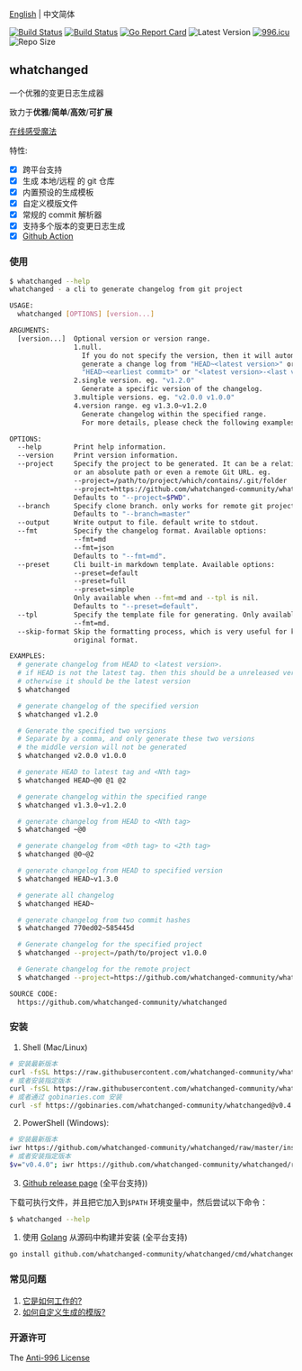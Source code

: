 [English](README.md) | 中文简体

[![Build Status](https://github.com/whatchanged-community/whatchanged/workflows/ci/badge.svg)](https://github.com/whatchanged-community/whatchanged/actions)
[![Build Status](https://github.com/whatchanged-community/whatchanged/workflows/playground/badge.svg)](https://github.com/whatchanged-community/whatchanged/actions)
[![Go Report Card](https://goreportcard.com/badge/github.com/whatchanged-community/whatchanged)](https://goreportcard.com/report/github.com/whatchanged-community/whatchanged)
![Latest Version](https://img.shields.io/github/v/release/whatchanged-community/whatchanged.svg)
[![996.icu](https://img.shields.io/badge/link-996.icu-red.svg)](https://996.icu)
![Repo Size](https://img.shields.io/github/repo-size/whatchanged-community/whatchanged.svg)

## whatchanged

一个优雅的变更日志生成器

致力于**优雅**/**简单**/**高效**/**可扩展**

[在线感受魔法](https://whatchanged-community.github.io)

特性:

- [x] 跨平台支持
- [x] 生成 本地/远程 的 git 仓库
- [x] 内置预设的生成模板
- [x] 自定义模版文件
- [x] 常规的 commit 解析器
- [x] 支持多个版本的变更日志生成
- [x] [Github Action](https://github.com/whatchanged-community/setup-whatchanged)

### 使用

```bash
$ whatchanged --help
whatchanged - a cli to generate changelog from git project

USAGE:
  whatchanged [OPTIONS] [version...]

ARGUMENTS:
  [version...]  Optional version or version range.
                1.null.
                  If you do not specify the version, then it will automatically
                  generate a change log from "HEAD~<latest version>" or
                  "HEAD~<earliest commit>" or "<latest version>-<last version>"
                2.single version. eg. "v1.2.0"
                  Generate a specific version of the changelog.
                3.multiple versions. eg. "v2.0.0 v1.0.0"
                4.version range. eg v1.3.0~v1.2.0
                  Generate changelog within the specified range.
                  For more details, please check the following examples.

OPTIONS:
  --help        Print help information.
  --version     Print version information.
  --project     Specify the project to be generated. It can be a relative path.
                or an absolute path or even a remote Git URL. eg.
                --project=/path/to/project/which/contains/.git/folder
                --project=https://github.com/whatchanged-community/whatchanged.git
                Defaults to "--project=$PWD".
  --branch      Specify clone branch. only works for remote git project.
                Defaults to "--branch=master"
  --output      Write output to file. default write to stdout.
  --fmt         Specify the changelog format. Available options:
                --fmt=md
                --fmt=json
                Defaults to "--fmt=md".
  --preset      Cli built-in markdown template. Available options:
                --preset=default
                --preset=full
                --preset=simple
                Only available when --fmt=md and --tpl is nil.
                Defaults to "--preset=default".
  --tpl         Specify the template file for generating. Only available when
                --fmt=md.
  --skip-format Skip the formatting process, which is very useful for keeping the
                original format.

EXAMPLES:
  # generate changelog from HEAD to <latest version>.
  # if HEAD is not the latest tag. then this should be a unreleased version
  # otherwise it should be the latest version
  $ whatchanged

  # generate changelog of the specified version
  $ whatchanged v1.2.0

  # Generate the specified two versions
  # Separate by a comma, and only generate these two versions
  # the middle version will not be generated
  $ whatchanged v2.0.0 v1.0.0

  # generate HEAD to latest tag and <Nth tag>
  $ whatchanged HEAD~@0 @1 @2

  # generate changelog within the specified range
  $ whatchanged v1.3.0~v1.2.0

  # generate changelog from HEAD to <Nth tag>
  $ whatchanged ~@0

  # generate changelog from <0th tag> to <2th tag>
  $ whatchanged @0~@2

  # generate changelog from HEAD to specified version
  $ whatchanged HEAD~v1.3.0

  # generate all changelog
  $ whatchanged HEAD~

  # generate changelog from two commit hashes
  $ whatchanged 770ed02~585445d

  # Generate changelog for the specified project
  $ whatchanged --project=/path/to/project v1.0.0

  # Generate changelog for the remote project
  $ whatchanged --project=https://github.com/whatchanged-community/whatchanged.git v0.1.0

SOURCE CODE:
  https://github.com/whatchanged-community/whatchanged
```

### 安装

1. Shell (Mac/Linux)

```bash
# 安装最新版本
curl -fsSL https://raw.githubusercontent.com/whatchanged-community/whatchanged/master/install.sh | bash
# 或者安装指定版本
curl -fsSL https://raw.githubusercontent.com/whatchanged-community/whatchanged/master/install.sh | bash -s v0.4.0
# 或者通过 gobinaries.com 安装
curl -sf https://gobinaries.com/whatchanged-community/whatchanged@v0.4.0 | sh
```

2. PowerShell (Windows):

```bash
# 安装最新版本
iwr https://github.com/whatchanged-community/whatchanged/raw/master/install.ps1 -useb | iex
# 或者安装指定版本
$v="v0.4.0"; iwr https://github.com/whatchanged-community/whatchanged/raw/master/install.ps1 -useb | iex
```

3. [Github release page](https://github.com/whatchanged-community/whatchanged/releases) (全平台支持))

下载可执行文件，并且把它加入到`$PATH` 环境变量中，然后尝试以下命令：

```bash
$ whatchanged --help
```

1. 使用 [Golang](https://golang.org) 从源码中构建并安装 (全平台支持)

```bash
go install github.com/whatchanged-community/whatchanged/cmd/whatchanged@v0.4.0
```

### 常见问题

1. [它是如何工作的?](HOW_IT_WORKS.md)
2. [如何自定义生成的模版?](CUSTOM_TEMPLATE.md)

### 开源许可

The [Anti-996 License](LICENSE_zh-CN)
